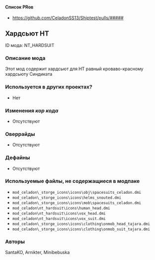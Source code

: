 #### Список PRов

- https://github.com/CeladonSS13/Shiptest/pulls/#####

## Хардсьют НТ

ID мода: NT_HARDSUIT

### Описание мода

Этот мод содержит хардсьют для НТ равный кроваво-красному хардсьюту Синдиката

### Используется в других проектах?

- Нет

### Изменения *кор кода*

- Отсутствуют

### Оверрайды

- Отсутствуют

### Дефайны

- Отсутствуют

### Используемые файлы, не содержащиеся в модпаке

- `mod_celadon\_storge_icons\icons\obj\spacesuits_celadon.dmi`
- `mod_celadon\_storge_icons\icons\helms_snouted.dmi`
- `mod_celadon\_storge_icons\icons\mob\spacesuits_celadon.dmi`
- `mod_celadon\nt_hardsuit\icons\human_head.dmi`
- `mod_celadon\nt_hardsuit\icons\vox_head.dmi`
- `mod_celadon\nt_hardsuit\icons\vox_suit.dmi`
- `mod_celadon\_storge_icons\icons\clothing\onmob_head_tajara.dmi`
- `mod_celadon\_storge_icons\icons\clothing\onmob_suit_tajara.dmi`

### Авторы

SantaKO, Arnikter, Minibebuska
